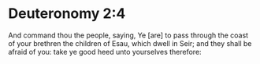 # Deuteronomy 2:4

And command thou the people, saying, Ye [are] to pass through the coast of your brethren the children of Esau, which dwell in Seir; and they shall be afraid of you: take ye good heed unto yourselves therefore: